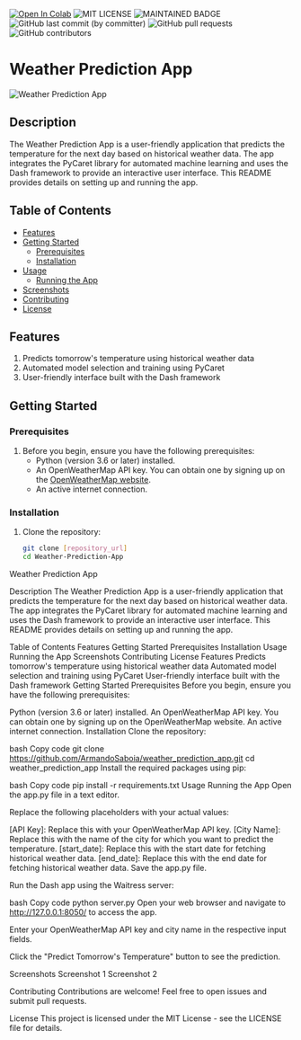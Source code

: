 [![Open In Colab](https://colab.research.google.com/assets/colab-badge.svg)]()
![MIT LICENSE](https://badgen.net//badge/license/MIT/green) ![MAINTAINED BADGE](https://img.shields.io/badge/Maintained%3F-yes-green.svg) 
![GitHub last commit (by committer)](https://img.shields.io/github/last-commit/ArmandoSaboia/weather_prediction_app)
![GitHub pull requests](https://img.shields.io/github/issues-pr/ArmandoSaboia/weather_prediction_app)
![GitHub contributors](https://img.shields.io/github/contributors/ArmandoSaboia/weather_prediction_app)

# Weather Prediction App

![Weather Prediction App](weather.jpg)

## Description

The Weather Prediction App is a user-friendly application that predicts the temperature for the next day based on historical weather data. The app integrates the PyCaret library for automated machine learning and uses the Dash framework to provide an interactive user interface. This README provides details on setting up and running the app.

## Table of Contents

- [Features](#features)
- [Getting Started](#getting-started)
  - [Prerequisites](#prerequisites)
  - [Installation](#installation)
- [Usage](#usage)
  - [Running the App](#running-the-app)
- [Screenshots](#screenshots)
- [Contributing](#contributing)
- [License](#license)

## Features

1. Predicts tomorrow's temperature using historical weather data
2. Automated model selection and training using PyCaret
3. User-friendly interface built with the Dash framework

## Getting Started

### Prerequisites

1. Before you begin, ensure you have the following prerequisites:
   - Python (version 3.6 or later) installed.
   - An OpenWeatherMap API key. You can obtain one by signing up on the [OpenWeatherMap website](https://home.openweathermap.org/users/sign_up).
   - An active internet connection.

### Installation

1. Clone the repository:
   ```bash
   git clone [repository_url]
   cd Weather-Prediction-App
Weather Prediction App

Description
The Weather Prediction App is a user-friendly application that predicts the temperature for the next day based on historical weather data. The app integrates the PyCaret library for automated machine learning and uses the Dash framework to provide an interactive user interface. This README provides details on setting up and running the app.

Table of Contents
Features
Getting Started
Prerequisites
Installation
Usage
Running the App
Screenshots
Contributing
License
Features
Predicts tomorrow's temperature using historical weather data
Automated model selection and training using PyCaret
User-friendly interface built with the Dash framework
Getting Started
Prerequisites
Before you begin, ensure you have the following prerequisites:

Python (version 3.6 or later) installed.
An OpenWeatherMap API key. You can obtain one by signing up on the OpenWeatherMap website.
An active internet connection.
Installation
Clone the repository:

bash
Copy code
git clone https://github.com/ArmandoSaboia/weather_prediction_app.git
cd weather_prediction_app
Install the required packages using pip:

bash
Copy code
pip install -r requirements.txt
Usage
Running the App
Open the app.py file in a text editor.

Replace the following placeholders with your actual values:

[API Key]: Replace this with your OpenWeatherMap API key.
[City Name]: Replace this with the name of the city for which you want to predict the temperature.
[start_date]: Replace this with the start date for fetching historical weather data.
[end_date]: Replace this with the end date for fetching historical weather data.
Save the app.py file.

Run the Dash app using the Waitress server:

bash
Copy code
python server.py
Open your web browser and navigate to http://127.0.0.1:8050/ to access the app.

Enter your OpenWeatherMap API key and city name in the respective input fields.

Click the "Predict Tomorrow's Temperature" button to see the prediction.

Screenshots
Screenshot 1
Screenshot 2

Contributing
Contributions are welcome! Feel free to open issues and submit pull requests.

License
This project is licensed under the MIT License - see the LICENSE file for details.
